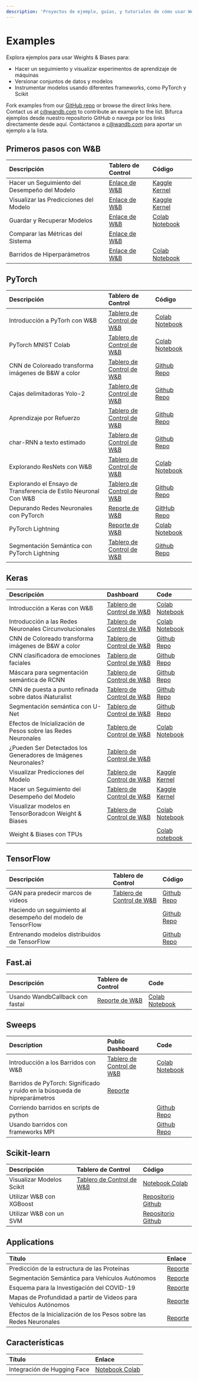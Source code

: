 ```yaml
---
description: 'Proyectos de ejemplo, guías, y tutoriales de cómo usar Weights & Biases'
---
```


# Examples

Explora ejemplos para usar Weights & Biases para:

* Hacer un seguimiento y visualizar experimentos de aprendizaje de máquinas
* Versionar conjuntos de datos y modelos
* Instrumentar modelos usando diferentes frameworks, como PyTorch y Scikit

Fork examples from our [GitHub repo](https://github.com/wandb/examples) or browse the direct links here. Contact us at c@wandb.com to contribute an example to the list. Bifurca ejemplos desde nuestro repositorio GitHub o navega por los links directamente desde aquí. Contáctanos a [c@wandb.com](mailto:c@wandb.com) para aportar un ejemplo a la lista.

##  Primeros pasos con W&B

| Descripción | Tablero de Control | Código |
| :--- | :--- | :--- |
| Hacer un Seguimiento del Desempeño del Modelo |  [Enlace de W&B](https://app.wandb.ai/lavanyashukla/visualize-models/reports/Track-Model-Performance--Vmlldzo1NTk2MA) | [Kaggle Kernel](https://www.kaggle.com/lavanyashukla01/better-models-faster-with-weights-biases) |
| Visualizar las Predicciones del Modelo |  [Enlace de W&B](https://wandb.ai/lavanyashukla/visualize-predictions/reports/Visualize-Model-Predictions--Vmlldzo1NjM4OA) | [Kaggle Kernel](https://www.kaggle.com/lavanyashukla01/visualizing-model-performance-with-w-b) |
| Guardar y Recuperar Modelos |  [Enlace de W&B](https://wandb.ai/lavanyashukla/save_and_restore/reports/Saving-and-Restoring-Models-with-W&B--Vmlldzo3MDQ3Mw) | [Colab Notebook](https://colab.research.google.com/drive/1pVlV6Ua4C695jVbLoG-wtc50wZ9OOjnC?authuser=1#scrollTo=0LB6j3O-jIsd) |
| Comparar las Métricas del Sistema |  [Enlace de W&B](https://wandb.ai/stacey/estuary/reports/System-metrics-for-model-comparison--Vmlldzo1NzI5Mg) |  |
| Barridos de Hiperparámetros |  [Enlace de W&B](https://app.wandb.ai/sweep/sweeps-tutorial/workspace?workspace=user-lavanyashukla) | [Colab Notebook](https://colab.research.google.com/drive/1gKixa6hNUB8qrn1CfHirOfTEQm0qLCSS) |

## PyTorch

| Descripción | Tablero de Control | Código |
| :--- | :--- | :--- |
| Introducción a PyTorh con W&B |  [Tablero de Control de W&B](https://wandb.ai/wandb/pytorch-intro) | [Colab Notebook](https://github.com/wandb/examples/blob/master/examples/pytorch/pytorch-intro/intro.ipynb) |
| PyTorch MNIST Colab | [Tablero de Control de W&B](https://wandb.ai/wandb/pytorch-mnist) | [Colab Notebook](http://bit.ly/pytorch-mnist-colab) |
| CNN de Coloreado transforma imágenes de B&W a color | [ Tablero de Control de W&B](https://wandb.ai/clarence-n-huang/color-best-looking/reports?view=carey%2FColorizing%20Images) | [Github Repo](https://github.com/clarencenhuang/dl-colorize) |
| Cajas delimitadoras Yolo-2 |  [Tablero de Control de W&B](https://wandb.ai/clarence-n-huang/color-best-looking/reports?view=carey%2FColorizing%20Images) | [Github Repo](https://github.com/lukas/pytorch-yolo2) |
| Aprendizaje por Refuerzo |  [Tablero de Control de W&B](https://wandb.ai/kairproject/kair_algorithms_draft-scripts/runs/ylmssdkf) | [Github Repo](https://github.com/kairproject/kair_algorithms_draft) |
| char-RNN a texto estimado |  [Tablero de Control de W&B](https://wandb.ai/borisd13/char-RNN) | [Github Repo](https://github.com/borisdayma/char-RNN) |
| Explorando ResNets con W&B |  [Tablero de Control de W&B](https://wandb.ai/cayush/resnet/reports/Exploring-ResNets-With-W&B--Vmlldzo2NDc4NA) | [Colab Notebook](https://colab.research.google.com/drive/1s62r_nK4RNd3PIyrAd2H72gvrMElX3hN?usp=sharing) |
| Explorando el Ensayo de Transferencia de Estilo Neuronal Con W&B |  [Tablero de Control de W&B](https://wandb.ai/cayush/neural-style/reports/Exploring-Neural-Style-Transfer-Paper-With-W&B--VmlldzozNTU1Mw) | [Github Repo](https://github.com/AyushExel/Neural-Style-Transfer) |
| Depurando Redes Neuronales con PyTorch |  [Reporte de W&B](https://wandb.ai/ayush-thakur/debug-neural-nets/reports/Debugging-Neural-Networks-with-PyTorch-and-W&B--Vmlldzo2OTUzNA) | [GitHub Repo](https://github.com/ayulockin/debugNNwithWandB) |
| PyTorch Lightning |  [Reporte de W&B](https://wandb.ai/cayush/pytorchlightning/reports/Use-Pytorch-Lightning-with-Weights-&-Biases--Vmlldzo2NjQ1Mw) | [Colab Notebook](https://colab.research.google.com/drive/1GHWwfzAsWx_Q1paw73hngAvA7-U9QHi-) |
| Segmentación Semántica con PyTorch Lightning |  [Tablero de Control de W&B](https://wandb.ai/borisd13/lightning-kitti/reports/Lightning-Kitti--Vmlldzo3MTcyMw) | [Github Repo](https://github.com/borisdayma/lightning-kitti) |

## Keras

| Descripción | Dashboard | Code |
| :--- | :--- | :--- |
| Introducción a Keras con W&B |  [Tablero de Control de W&B](https://wandb.ai/wandb/keras-intro) | [Colab Notebook](https://colab.research.google.com/drive/1pMcNYctQpRoBKD5Z0iXeFWQD8hIDgzCV) |
| Introducción a las Redes Neuronales Circunvolucionales | [Tablero de Control de W&B](https://app.wandb.ai/wandb/cnn-intro) | [Colab Notebook](https://colab.research.google.com/drive/1S8SJvH4bqhPvurG4gjh3-t-XulX4S8JX) |
| CNN de Coloreado transforma imágenes de B&W a color |  [Tablero de Control de W&B](https://wandb.ai/borisd13/colorizer/reports?view=carey%2FColorizing%20Black%20and%20White%20Images) | [Github Repo](https://github.com/borisd13/colorizer) |
| CNN clasificadora de emociones faciales |  [Tablero de Control de W&B](https://wandb.ai/wandb/face-emotion) | [Github Repo](https://github.com/lukas/face_classification) |
| Máscara para segmentación semántica de RCNN | [Tablero de Control de W&B](https://app.wandb.ai/trentwatson1/mask-rcnn/?workspace=user-lavanyashukla) | [Github Repo](https://github.com/connorhough/mask_rcnn) |
| CNN de puesta a punto refinada sobre datos iNaturalist |  [Tablero de Control de W&B](https://wandb.ai/stacey/keras_finetune?workspace=user-l2k2) | [Github Repo](https://github.com/wandb/examples/tree/master/examples/keras/keras-cnn-nature) |
| Segmentación semántica con U-Net | [Tablero de Control de W&B](https://wandb.ai/gabesmed/witness) | [Github Repo](https://github.com/wandb/witness) |
| Efectos de Inicialización de Pesos sobre las Redes Neuronales |  [Tablero de Control de W&B](https://wandb.ai/sayakpaul/weight-initialization-tb/reports/Effects-of-Weight-Initialization-on-Neural-Networks--Vmlldzo2ODY0NA) | [Colab Notebook](https://colab.research.google.com/drive/1Faqy6QaOkG-5G31MrYmvcmm079XbfKSv) |
| ¿Pueden Ser Detectados los Generadores de Imágenes Neuronales? |  [Tablero de Control de W&B](https://wandb.ai/lavanyashukla/cnndetection/reports/Can-Neural-Image-Generators-Be-Detected%3F--Vmlldzo2MTU1Mw) |  |
| Visualizar Predicciones del Modelo | [Tablero de Control de W&B](https://wandb.ai/lavanyashukla/visualize-predictions/reports/Visualize-Model-Predictions--Vmlldzo1NjM4OA) | [Kaggle Kernel](https://www.kaggle.com/lavanyashukla01/visualizing-model-performance-with-w-b) |
| Hacer un Seguimiento del Desempeño del Modelo | [Tablero de Control de W&B](https://wandb.ai/lavanyashukla/visualize-models/reports/Track-Model-Performance--Vmlldzo1NTk2MA) | [Kaggle Kernel](https://www.kaggle.com/lavanyashukla01/better-models-faster-with-weights-biases) |
| Visualizar modelos en TensorBoradcon Weight & Biases |  [Tablero de Control de W&B](https://wandb.ai/sayakpaul/tensorboard-integration-partII/reports/Visualize-models-in-TensorBoard-with-Weights-and-Biases--Vmlldzo2MzE2Mg) | [Colab Notebook](https://colab.research.google.com/gist/sayakpaul/5b31ed03725cc6ae2af41848d4acee45/demo_tensorboard.ipynb) |
| Weight & Biases con TPUs |  | [Colab notebook](https://colab.research.google.com/drive/1gXEr0a_8ZbHt5-uO80JdQJxJ_uoYR4qv?usp=sharing) |

## TensorFlow

| Descripción | Tablero de Control | Código |
| :--- | :--- | :--- |
| GAN para predecir marcos de videos | [Tablero de Control de W&B](https://wandb.ai/wandb/catz/runs/qfsbxd3r) | [Github Repo](https://github.com/sirebellum/catz_contest) |
| Haciendo un seguimiento al desempeño del modelo de TensorFlow |  | [Github Repo](https://github.com/wandb/examples/blob/master/examples/tensorflow/tf-estimator-mnist/mnist.py) |
| Entrenando modelos distribuidos de TensorFlow |  | [Github Repo](https://github.com/wandb/examples/tree/master/examples/tensorflow/tf-distributed-mnist/train.py) |

## Fast.ai

| Descripción | Tablero de Control | Code |
| :--- | :--- | :--- |
| Usando WandbCallback con fastai |  [Reporte de W&B](https://wandb.ai/borisd13/demo_config/reports/Visualize-Track-Compare-Fastai-Models--Vmlldzo4MzAyNA) | [Colab Notebook](http://bit.ly/fastai-wandb) |

## Sweeps

| Description | Public Dashboard | Code |
| :--- | :--- | :--- |
| Introducción a los Barridos con W&B |  [Tablero de Control de W&B](https://app.wandb.ai/sweep/simpsons?workspace=user-lavanyashukla) | [Colab Notebook](https://colab.research.google.com/drive/181GCGp36_75C2zm7WLxr9U2QjMXXoibt) |
| Barridos de PyTorch: Significado y ruido en la búsqueda de hipreparámetros |  [Reporte](https://wandb.ai/stacey/pytorch_intro/reports/Meaning-and-Noise-in-Hyperparameter-Search--Vmlldzo0Mzk5MQ) |  |
| Corriendo barridos en scripts de python |  | [Github Repo](https://github.com/wandb/examples/blob/master/examples/wandb-sweeps/sweeps-python/sweep.py) |
| Usando barridos con frameworks MPI |  | [Github Repo](https://github.com/wandb/examples/tree/master/examples/wandb-sweeps/sweeps-mpi-wrappers) |

## Scikit-learn

| Descripción | Tablero de Control | Código |
| :--- | :--- | :--- |
| Visualizar Modelos Scikit |  [Tablero de Control de W&B](https://app.wandb.ai/lavanyashukla/visualize-sklearn/reports/Visualize-Scikit-Models--Vmlldzo0ODIzNg) |  [Notebook Colab](https://colab.research.google.com/drive/1j_4UQTT0Lib8ueAU5zXECxesCj_ofjw7) |
| Utilizar W&B con XGBoost |  |  [Repositorio Github](https://github.com/wandb/examples/tree/master/examples/boosting-algorithms/xgboost-dermatology) |
| Utilizar W&B con un SVM |  |  [Repositorio Github](https://github.com/wandb/examples/tree/master/examples/scikit/scikit-iris) |

## Applications

| Título | Enlace |
| :--- | :--- |
| Predicción de la estructura de las Proteínas |  [Reporte](https://wandb.ai/koes-group/protein-transformer/reports/Evaluating-the-Impact-of-Sequence-Convolutions-and-Embeddings-on-Protein-Structure-Prediction--Vmlldzo2OTg4Nw) |
| Segmentación Semántica para Vehículos Autónomos | [Reporte](https://wandb.ai/stacey/deep-drive/reports/The-View-from-the-Driver-s-Seat--Vmlldzo1MTg5NQ) |
| Esquema para la Investigación del COVID-19 |  [Reporte](https://wandb.ai/cayush/covid-19-scans/reports/COVID-19-research-using-PyTorch-and-W&B--Vmlldzo2OTQ5OA) |
| Mapas de Profundidad a partir de Videos para Vehículos Autónomos |  [Reporte](https://wandb.ai/stacey/sfmlearner/reports/See-3D-from-Video:-Depth-Perception-for-Self-Driving-Cars--Vmlldzo2Nzg2Nw) |
| Efectos de la Inicialización de los Pesos sobre las Redes Neuronales |  [Reporte](https://app.wandb.ai/sayakpaul/weight-initialization-tb/reports/Effects-of-Weight-Initialization-on-Neural-Networks--Vmlldzo2ODY0NA)  |

##  Características

| Título | Enlace |
| :--- | :--- |
|  Integración de Hugging Face | [ Notebook Colab](https://colab.research.google.com/drive/1NEiqNPhiouu2pPwDAVeFoN4-vTYMz9F8) |

